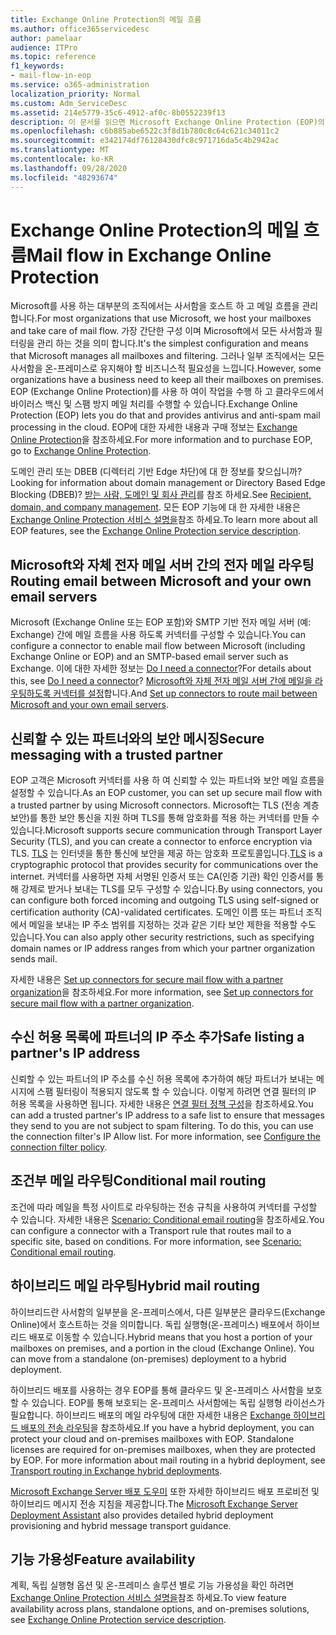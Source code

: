 ```yaml
---
title: Exchange Online Protection의 메일 흐름
ms.author: office365servicedesc
author: pamelaar
audience: ITPro
ms.topic: reference
f1_keywords:
- mail-flow-in-eop
ms.service: o365-administration
localization_priority: Normal
ms.custom: Adm_ServiceDesc
ms.assetid: 214e5779-35c6-4912-af0c-8b0552239f13
description: 이 문서를 읽으면 Microsoft Exchange Online Protection (EOP)의 메일 흐름에 대해 자세히 알아볼 수 있습니다.
ms.openlocfilehash: c6b885abe6522c3f8d1b780c8c64c621c34011c2
ms.sourcegitcommit: e342174df76128430dfc8c971716da5c4b2942ac
ms.translationtype: MT
ms.contentlocale: ko-KR
ms.lasthandoff: 09/28/2020
ms.locfileid: "48293674"
---
```

# <a name="mail-flow-in-exchange-online-protection"></a><span data-ttu-id="a3b59-103">Exchange Online Protection의 메일 흐름</span><span class="sxs-lookup"><span data-stu-id="a3b59-103">Mail flow in Exchange Online Protection</span></span>

<span data-ttu-id="a3b59-104">Microsoft를 사용 하는 대부분의 조직에서는 사서함을 호스트 하 고 메일 흐름을 관리 합니다.</span><span class="sxs-lookup"><span data-stu-id="a3b59-104">For most organizations that use Microsoft, we host your mailboxes and take care of mail flow.</span></span> <span data-ttu-id="a3b59-105">가장 간단한 구성 이며 Microsoft에서 모든 사서함과 필터링을 관리 하는 것을 의미 합니다.</span><span class="sxs-lookup"><span data-stu-id="a3b59-105">It's the simplest configuration and means that Microsoft manages all mailboxes and filtering.</span></span> <span data-ttu-id="a3b59-106">그러나 일부 조직에서는 모든 사서함을 온-프레미스로 유지해야 할 비즈니스적 필요성을 느낍니다.</span><span class="sxs-lookup"><span data-stu-id="a3b59-106">However, some organizations have a business need to keep all their mailboxes on premises.</span></span> <span data-ttu-id="a3b59-107">EOP (Exchange Online Protection)를 사용 하 여이 작업을 수행 하 고 클라우드에서 바이러스 백신 및 스팸 방지 메일 처리를 수행할 수 있습니다.</span><span class="sxs-lookup"><span data-stu-id="a3b59-107">Exchange Online Protection (EOP) lets you do that and provides antivirus and anti-spam mail processing in the cloud.</span></span> <span data-ttu-id="a3b59-108">EOP에 대한 자세한 내용과 구매 정보는 [Exchange Online Protection](https://products.office.com/exchange/exchange-email-security-spam-protection)을 참조하세요.</span><span class="sxs-lookup"><span data-stu-id="a3b59-108">For more information and to purchase EOP, go to [Exchange Online Protection](https://products.office.com/exchange/exchange-email-security-spam-protection).</span></span>
  
<span data-ttu-id="a3b59-109">도메인 관리 또는 DBEB (디렉터리 기반 Edge 차단)에 대 한 정보를 찾으십니까?</span><span class="sxs-lookup"><span data-stu-id="a3b59-109">Looking for information about domain management or Directory Based Edge Blocking (DBEB)?</span></span> <span data-ttu-id="a3b59-110">[받는 사람, 도메인 및 회사 관리](recipient-domain-and-company-management.md)를 참조 하세요.</span><span class="sxs-lookup"><span data-stu-id="a3b59-110">See [Recipient, domain, and company management](recipient-domain-and-company-management.md).</span></span> <span data-ttu-id="a3b59-111">모든 EOP 기능에 대 한 자세한 내용은 [Exchange Online Protection 서비스 설명을](exchange-online-protection-service-description.md)참조 하세요.</span><span class="sxs-lookup"><span data-stu-id="a3b59-111">To learn more about all EOP features, see the [Exchange Online Protection service description](exchange-online-protection-service-description.md).</span></span>
  
## <a name="routing-email-between-microsoft-and-your-own-email-servers"></a><span data-ttu-id="a3b59-112">Microsoft와 자체 전자 메일 서버 간의 전자 메일 라우팅</span><span class="sxs-lookup"><span data-stu-id="a3b59-112">Routing email between Microsoft and your own email servers</span></span>

<span data-ttu-id="a3b59-113">Microsoft (Exchange Online 또는 EOP 포함)와 SMTP 기반 전자 메일 서버 (예: Exchange) 간에 메일 흐름을 사용 하도록 커넥터를 구성할 수 있습니다.</span><span class="sxs-lookup"><span data-stu-id="a3b59-113">You can configure a connector to enable mail flow between Microsoft (including Exchange Online or EOP) and an SMTP-based email server such as Exchange.</span></span> <span data-ttu-id="a3b59-114">이에 대한 자세한 정보는 [Do I need a connector](https://docs.microsoft.com/exchange/mail-flow-best-practices/use-connectors-to-configure-mail-flow/do-i-need-to-create-a-connector)?</span><span class="sxs-lookup"><span data-stu-id="a3b59-114">For details about this, see [Do I need a connector](https://docs.microsoft.com/exchange/mail-flow-best-practices/use-connectors-to-configure-mail-flow/do-i-need-to-create-a-connector)?</span></span> <span data-ttu-id="a3b59-115">[Microsoft와 자체 전자 메일 서버 간에 메일을 라우팅하도록 커넥터를 설정](https://docs.microsoft.com/exchange/mail-flow-best-practices/use-connectors-to-configure-mail-flow/set-up-connectors-to-route-mail)합니다.</span><span class="sxs-lookup"><span data-stu-id="a3b59-115">And [Set up connectors to route mail between Microsoft and your own email servers](https://docs.microsoft.com/exchange/mail-flow-best-practices/use-connectors-to-configure-mail-flow/set-up-connectors-to-route-mail).</span></span>
  
## <a name="secure-messaging-with-a-trusted-partner"></a><span data-ttu-id="a3b59-116">신뢰할 수 있는 파트너와의 보안 메시징</span><span class="sxs-lookup"><span data-stu-id="a3b59-116">Secure messaging with a trusted partner</span></span>

<span data-ttu-id="a3b59-117">EOP 고객은 Microsoft 커넥터를 사용 하 여 신뢰할 수 있는 파트너와 보안 메일 흐름을 설정할 수 있습니다.</span><span class="sxs-lookup"><span data-stu-id="a3b59-117">As an EOP customer, you can set up secure mail flow with a trusted partner by using Microsoft connectors.</span></span> <span data-ttu-id="a3b59-118">Microsoft는 TLS (전송 계층 보안)를 통한 보안 통신을 지원 하며 TLS를 통해 암호화를 적용 하는 커넥터를 만들 수 있습니다.</span><span class="sxs-lookup"><span data-stu-id="a3b59-118">Microsoft supports secure communication through Transport Layer Security (TLS), and you can create a connector to enforce encryption via TLS.</span></span> <span data-ttu-id="a3b59-119">[TLS](https://docs.microsoft.com/microsoft-365/compliance/exchange-online-uses-tls-to-secure-email-connections) 는 인터넷을 통한 통신에 보안을 제공 하는 암호화 프로토콜입니다.</span><span class="sxs-lookup"><span data-stu-id="a3b59-119">[TLS](https://docs.microsoft.com/microsoft-365/compliance/exchange-online-uses-tls-to-secure-email-connections) is a cryptographic protocol that provides security for communications over the internet.</span></span> <span data-ttu-id="a3b59-120">커넥터를 사용하면 자체 서명된 인증서 또는 CA(인증 기관) 확인 인증서를 통해 강제로 받거나 보내는 TLS를 모두 구성할 수 있습니다.</span><span class="sxs-lookup"><span data-stu-id="a3b59-120">By using connectors, you can configure both forced incoming and outgoing TLS using self-signed or certification authority (CA)-validated certificates.</span></span> <span data-ttu-id="a3b59-121">도메인 이름 또는 파트너 조직에서 메일을 보내는 IP 주소 범위를 지정하는 것과 같은 기타 보안 제한을 적용할 수도 있습니다.</span><span class="sxs-lookup"><span data-stu-id="a3b59-121">You can also apply other security restrictions, such as specifying domain names or IP address ranges from which your partner organization sends mail.</span></span> 
  
<span data-ttu-id="a3b59-122">자세한 내용은 [Set up connectors for secure mail flow with a partner organization](https://docs.microsoft.com/exchange/mail-flow-best-practices/use-connectors-to-configure-mail-flow/set-up-connectors-for-secure-mail-flow-with-a-partner)을 참조하세요.</span><span class="sxs-lookup"><span data-stu-id="a3b59-122">For more information, see [Set up connectors for secure mail flow with a partner organization](https://docs.microsoft.com/exchange/mail-flow-best-practices/use-connectors-to-configure-mail-flow/set-up-connectors-for-secure-mail-flow-with-a-partner).</span></span>
  
## <a name="safe-listing-a-partners-ip-address"></a><span data-ttu-id="a3b59-123">수신 허용 목록에 파트너의 IP 주소 추가</span><span class="sxs-lookup"><span data-stu-id="a3b59-123">Safe listing a partner's IP address</span></span>

<span data-ttu-id="a3b59-p105">신뢰할 수 있는 파트너의 IP 주소를 수신 허용 목록에 추가하여 해당 파트너가 보내는 메시지에 스팸 필터링이 적용되지 않도록 할 수 있습니다. 이렇게 하려면 연결 필터의 IP 허용 목록을 사용하면 됩니다. 자세한 내용은 [연결 필터 정책 구성](https://go.microsoft.com/fwlink/p/?LinkID=287108)을 참조하세요.</span><span class="sxs-lookup"><span data-stu-id="a3b59-p105">You can add a trusted partner's IP address to a safe list to ensure that messages they send to you are not subject to spam filtering. To do this, you can use the connection filter's IP Allow list. For more information, see [Configure the connection filter policy](https://go.microsoft.com/fwlink/p/?LinkID=287108).</span></span>
  
## <a name="conditional-mail-routing"></a><span data-ttu-id="a3b59-127">조건부 메일 라우팅</span><span class="sxs-lookup"><span data-stu-id="a3b59-127">Conditional mail routing</span></span>

<span data-ttu-id="a3b59-p106">조건에 따라 메일을 특정 사이트로 라우팅하는 전송 규칙을 사용하여 커넥터를 구성할 수 있습니다. 자세한 내용은 [Scenario: Conditional email routing](https://docs.microsoft.com/exchange/mail-flow-best-practices/use-connectors-to-configure-mail-flow/conditional-mail-routing)을 참조하세요.</span><span class="sxs-lookup"><span data-stu-id="a3b59-p106">You can configure a connector with a Transport rule that routes mail to a specific site, based on conditions. For more information, see [Scenario: Conditional email routing](https://docs.microsoft.com/exchange/mail-flow-best-practices/use-connectors-to-configure-mail-flow/conditional-mail-routing).</span></span>
  
## <a name="hybrid-mail-routing"></a><span data-ttu-id="a3b59-130">하이브리드 메일 라우팅</span><span class="sxs-lookup"><span data-stu-id="a3b59-130">Hybrid mail routing</span></span>

<span data-ttu-id="a3b59-p107">하이브리드란 사서함의 일부분을 온-프레미스에서, 다른 일부분은 클라우드(Exchange Online)에서 호스트하는 것을 의미합니다. 독립 실행형(온-프레미스) 배포에서 하이브리드 배포로 이동할 수 있습니다.</span><span class="sxs-lookup"><span data-stu-id="a3b59-p107">Hybrid means that you host a portion of your mailboxes on premises, and a portion in the cloud (Exchange Online). You can move from a standalone (on-premises) deployment to a hybrid deployment.</span></span>
  
<span data-ttu-id="a3b59-p108">하이브리드 배포를 사용하는 경우 EOP를 통해 클라우드 및 온-프레미스 사서함을 보호할 수 있습니다. EOP를 통해 보호되는 온-프레미스 사서함에는 독립 실행형 라이선스가 필요합니다. 하이브리드 배포의 메일 라우팅에 대한 자세한 내용은 [Exchange 하이브리드 배포의 전송 라우팅](https://go.microsoft.com/fwlink/p/?LinkId=271757)을 참조하세요.</span><span class="sxs-lookup"><span data-stu-id="a3b59-p108">If you have a hybrid deployment, you can protect your cloud and on-premises mailboxes with EOP. Standalone licenses are required for on-premises mailboxes, when they are protected by EOP. For more information about mail routing in a hybrid deployment, see [Transport routing in Exchange hybrid deployments](https://go.microsoft.com/fwlink/p/?LinkId=271757).</span></span>
  
<span data-ttu-id="a3b59-136">[Microsoft Exchange Server 배포 도우미](https://go.microsoft.com/fwlink/p/?LinkId=287036) 또한 자세한 하이브리드 배포 프로비전 및 하이브리드 메시지 전송 지침을 제공합니다.</span><span class="sxs-lookup"><span data-stu-id="a3b59-136">The [Microsoft Exchange Server Deployment Assistant](https://go.microsoft.com/fwlink/p/?LinkId=287036) also provides detailed hybrid deployment provisioning and hybrid message transport guidance.</span></span> 
  
## <a name="feature-availability"></a><span data-ttu-id="a3b59-137">기능 가용성</span><span class="sxs-lookup"><span data-stu-id="a3b59-137">Feature availability</span></span>

<span data-ttu-id="a3b59-138">계획, 독립 실행형 옵션 및 온-프레미스 솔루션 별로 기능 가용성을 확인 하려면 [Exchange Online Protection 서비스 설명을](exchange-online-protection-service-description.md)참조 하세요.</span><span class="sxs-lookup"><span data-stu-id="a3b59-138">To view feature availability across plans, standalone options, and on-premises solutions, see [Exchange Online Protection service description](exchange-online-protection-service-description.md).</span></span>

